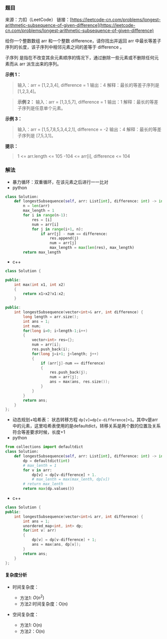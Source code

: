 ### 题目
来源：力扣（LeetCode）
链接：[https://leetcode-cn.com/problems/longest-arithmetic-subsequence-of-given-difference](https://leetcode-cn.com/problems/longest-arithmetic-subsequence-of-given-difference)


给你一个整数数组 arr 和一个整数 difference，请你找出并返回 arr 中最长等差子序列的长度，该子序列中相邻元素之间的差等于 difference 。

子序列 是指在不改变其余元素顺序的情况下，通过删除一些元素或不删除任何元素而从 arr 派生出来的序列。

 

**示例 1：**
> 输入：arr = [1,2,3,4], difference = 1
> 输出：4
> 解释：最长的等差子序列是 [1,2,3,4]。

> **示例 2：**
> 输入：arr = [1,3,5,7], difference = 1
> 输出：1
> 解释：最长的等差子序列是任意单个元素。

**示例 3：**
> 输入：arr = [1,5,7,8,5,3,4,2,1], difference = -2
> 输出：4
> 解释：最长的等差子序列是 [7,5,3,1]。


**提示：**
>1 <= arr.length <= 105
>-104 <= arr[i], difference <= 104



### 解法
*  暴力循环：双重循环，在该元素之后进行一一比对
* python
```python
class Solution:
    def longestSubsequence(self, arr: List[int], difference: int) -> int:
        n = len(arr)
        max_length = 1
        for i in range(n-1):
            res = [i]
            num = arr[i]
            for j in range(i+1, n):
                if arr[j] - num == difference:
                    res.append(j)
                    num = arr[j]
                    max_length = max(len(res), max_length)
        return max_length

```
* c++

```c++
class Solution {

public:
    int max(int x1, int x2)
    {
        return x1>x2?x1:x2;
    }

public:
    int longestSubsequence(vector<int>& arr, int difference) {
        long length = arr.size();
        int ans = 1;
        int num;
        for(long i=0; i<length-1;i++)
        {
            vector<int> res={};
            num = arr[i];
            res.push_back(i);
            for(long j=i+1; j<length; j++)
            {
                if (arr[j]-num == difference)
                {
                    res.push_back(j);
                    num = arr[j];
                    ans = max(ans, res.size());
                }
            }
        }
        return ans;
    }
};
```

* 动态规划+哈希表： 状态转移方程 `dp[v]=dp[v-difference]+1`。其中v是arr中的元素，这里哈希表使用的是defaultdict，转移关系是两个数的位置及关系符合等差要求时候，长度+1
* python
```python
from collections import defaultdict
class Solution:
    def longestSubsequence(self, arr: List[int], difference: int) -> int:
        dp = defaultdict(int)
        # max_lenth = 1
        for v in arr:
            dp[v] = dp[v-difference] + 1. 
            # max_lenth = max(max_lenth, dp[v])
        # return max_lenth
        return max(dp.values())
```

* c++
```c++
class Solution {
public:
    int longestSubsequence(vector<int>& arr, int difference) {
        int ans = 1;
        unordered_map<int, int> dp;
        for(int v: arr)
        {
            dp[v] = dp[v-difference] + 1;
            ans = max(ans, dp[v]);
        }
        return ans;
    }
};
```






#### 复杂度分析
* 时间复杂度： 
	* 方法1: $O(n^2)$
	* 方法2:时间复杂度：O(n)
	
* 空间复杂度： 
	* 方法1:  O(n)
	* 方法2：O(n)
